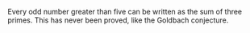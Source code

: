 Every odd number greater than five can be written as the sum of three
primes. This has never been proved, like the Goldbach conjecture.
